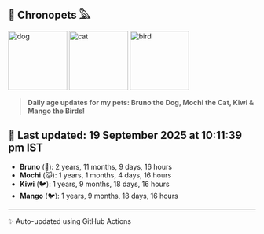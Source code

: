 ## 🐾 Chronopets 𓅓

<img src="https://media.giphy.com/media/3oriO0OEd9QIDdllqo/giphy.gif" width="120" height="120" alt="dog"> <img src="https://media.giphy.com/media/OmK8lulOMQ9XO/giphy.gif" width="120" height="120" alt="cat"> <img src="https://media.giphy.com/media/1dMNq7sH2v5i/giphy.gif" width="120" height="120" alt="bird"> 

> **Daily age updates for my pets: Bruno the Dog, Mochi the Cat, Kiwi & Mango the Birds!**

## 📅 Last updated: 19 September 2025 at 10:11:39 pm IST

- **Bruno** (🐶): 2 years, 11 months, 9 days, 16 hours
- **Mochi** (🐱): 1 years, 1 months, 4 days, 16 hours
- **Kiwi** (🐦): 1 years, 9 months, 18 days, 16 hours
- **Mango** (🐦): 1 years, 9 months, 18 days, 16 hours

---
✨ Auto-updated using GitHub Actions
